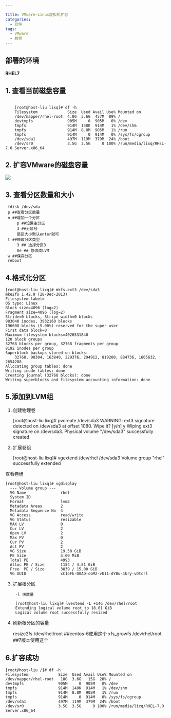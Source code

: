 ```yaml
---

title: VMware-Linux虚拟机扩容
categories: 
  - 软件
tags:
  - VMware
  - 教程
---
```


## 部署的环境

 **RHEL7**






## 1. 查看当前磁盘容量


```

    [root@host-liu lixq]# df -h
    Filesystem             Size  Used Avail Use% Mounted on
    /dev/mapper/rhel-root  4.0G  3.6G  457M  89% /
    devtmpfs               905M     0  905M   0% /dev
    tmpfs                  914M  148K  914M   1% /dev/shm
    tmpfs                  914M  8.8M  905M   1% /run
    tmpfs                  914M     0  914M   0% /sys/fs/cgroup
    /dev/sda1              497M  119M  379M  24% /boot
    /dev/sr0               3.5G  3.5G     0 100% /run/media/lixq/RHEL-7.0 Server.x86_64
```
<!-- more -->  

## 2. 扩容VMware的磁盘容量

![](https://ws1.sinaimg.cn/large/640dde2dly1ftiron9rx3j20r00dmwg5.jpg)


## 3. 查看分区数量和大小


     fdisk /dev/sda
     p ##查看分区数量
     n ##增加一个分区
         p ##设置主分区
         3 ##分区号
         扇区大小默认enter就可
     t ##修改分区类型
         3 ## 选择分区3
         8e ## 修改成LVM
     w ##保存分区
     reboot

## 4.格式化分区




    [root@host-liu lixq]# mkfs.ext3 /dev/sda3
    mke2fs 1.42.9 (28-Dec-2013)
    Filesystem label=
    OS type: Linux
    Block size=4096 (log=2)
    Fragment size=4096 (log=2)
    Stride=0 blocks, Stripe width=0 blocks
    983040 inodes, 3932160 blocks
    196608 blocks (5.00%) reserved for the super user
    First data block=0
    Maximum filesystem blocks=4026531840
    120 block groups
    32768 blocks per group, 32768 fragments per group
    8192 inodes per group
    Superblock backups stored on blocks:
    	32768, 98304, 163840, 229376, 294912, 819200, 884736, 1605632, 2654208
    Allocating group tables: done
    Writing inode tables: done
    Creating journal (32768 blocks): done
    Writing superblocks and filesystem accounting information: done

## 5.添加到LVM组

1. 创建物理卷 



    [root@host-liu lixq]# pvcreate /dev/sda3
    WARNING: ext3 signature detected on /dev/sda3 at offset 1080. Wipe it? [y/n] y
      Wiping ext3 signature on /dev/sda3.
      Physical volume "/dev/sda3" successfully created


2. 扩展卷组

    [root@host-liu lixq]# vgextend /dev/rhel /dev/sda3
          Volume group "rhel" successfully extended
      

查看卷组

    [root@host-liu lixq]# vgdisplay
      --- Volume group ---
      VG Name               rhel
      System ID
      Format                lvm2
      Metadata Areas        2
      Metadata Sequence No  4
      VG Access             read/write
      VG Status             resizable
      MAX LV                0
      Cur LV                2
      Open LV               2
      Max PV                0
      Cur PV                2
      Act PV                2
      VG Size               19.50 GiB
      PE Size               4.00 MiB
      Total PE              4993
      Alloc PE / Size       1154 / 4.51 GiB
      Free  PE / Size       3839 / 15.00 GiB
      VG UUID               xC1oFk-D0AD-coM2-vU11-dYBu-4kry-vOtcrl
 

3. 扩展根分区


        -l 块数量
    
        [root@host-liu lixq]# lvextend -L +14G /dev/rhel/root
        Extending logical volume root to 18.01 GiB
        Logical volume root successfully resized


4. 刷新根分区的容量



     resize2fs /dev/rhel/root  ##centos-6使用这个
        xfs_growfs /dev/rhel/root ##7版本使用这个


## 6.扩容成功


    [root@host-liu /]# df -h
    Filesystem             Size  Used Avail Use% Mounted on
    /dev/mapper/rhel-root   18G  3.6G   15G  20% /
    devtmpfs               905M     0  905M   0% /dev
    tmpfs                  914M  148K  914M   1% /dev/shm
    tmpfs                  914M  8.8M  905M   1% /run
    tmpfs                  914M     0  914M   0% /sys/fs/cgroup
    /dev/sda1              497M  119M  379M  24% /boot
    /dev/sr0               3.5G  3.5G     0 100% /run/media/lixq/RHEL-7.0 Server.x86_64

